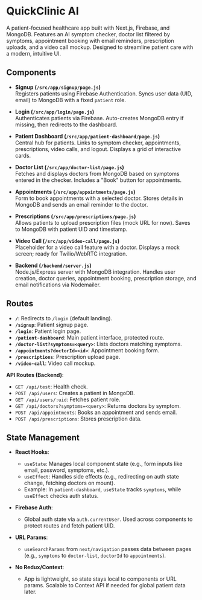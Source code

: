 # QuickClinic AI

A patient-focused healthcare app built with Next.js, Firebase, and MongoDB. Features an AI symptom checker, doctor list filtered by symptoms, appointment booking with email reminders, prescription uploads, and a video call mockup. Designed to streamline patient care with a modern, intuitive UI.

## Components

- **Signup (`/src/app/signup/page.js`)**  
  Registers patients using Firebase Authentication. Syncs user data (UID, email) to MongoDB with a fixed `patient` role.

- **Login (`/src/app/login/page.js`)**  
  Authenticates patients via Firebase. Auto-creates MongoDB entry if missing, then redirects to the dashboard.

- **Patient Dashboard (`/src/app/patient-dashboard/page.js`)**  
  Central hub for patients. Links to symptom checker, appointments, prescriptions, video calls, and logout. Displays a grid of interactive cards.

- **Doctor List (`/src/app/doctor-list/page.js`)**  
  Fetches and displays doctors from MongoDB based on symptoms entered in the checker. Includes a "Book" button for appointments.

- **Appointments (`/src/app/appointments/page.js`)**  
  Form to book appointments with a selected doctor. Stores details in MongoDB and sends an email reminder to the doctor.

- **Prescriptions (`/src/app/prescriptions/page.js`)**  
  Allows patients to upload prescription files (mock URL for now). Saves to MongoDB with patient UID and timestamp.

- **Video Call (`/src/app/video-call/page.js`)**  
  Placeholder for a video call feature with a doctor. Displays a mock screen; ready for Twilio/WebRTC integration.

- **Backend (`/backend/server.js`)**  
  Node.js/Express server with MongoDB integration. Handles user creation, doctor queries, appointment booking, prescription storage, and email notifications via Nodemailer.

## Routes

- **`/`**: Redirects to `/login` (default landing).
- **`/signup`**: Patient signup page.
- **`/login`**: Patient login page.
- **`/patient-dashboard`**: Main patient interface, protected route.
- **`/doctor-list?symptoms=<query>`**: Lists doctors matching symptoms.
- **`/appointments?doctorId=<id>`**: Appointment booking form.
- **`/prescriptions`**: Prescription upload page.
- **`/video-call`**: Video call mockup.

**API Routes (Backend)**:
- `GET /api/test`: Health check.
- `POST /api/users`: Creates a patient in MongoDB.
- `GET /api/users/:uid`: Fetches patient role.
- `GET /api/doctors?symptoms=<query>`: Returns doctors by symptom.
- `POST /api/appointments`: Books an appointment and sends email.
- `POST /api/prescriptions`: Stores prescription data.

## State Management

- **React Hooks**:  
  - `useState`: Manages local component state (e.g., form inputs like email, password, symptoms, etc.).
  - `useEffect`: Handles side effects (e.g., redirecting on auth state change, fetching doctors on mount).
  - Example: In `patient-dashboard`, `useState` tracks `symptoms`, while `useEffect` checks auth status.

- **Firebase Auth**:  
  - Global auth state via `auth.currentUser`. Used across components to protect routes and fetch patient UID.

- **URL Params**:  
  - `useSearchParams` from `next/navigation` passes data between pages (e.g., `symptoms` to `doctor-list`, `doctorId` to `appointments`).

- **No Redux/Context**:  
  - App is lightweight, so state stays local to components or URL params. Scalable to Context API if needed for global patient data later.